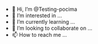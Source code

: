 - 👋 Hi, I’m @Testing-pocima
- 👀 I’m interested in ...
- 🌱 I’m currently learning ...
- 💞️ I’m looking to collaborate on ...
- 📫 How to reach me ...

<!---
Testing-pocima/Testing-pocima is a ✨ special ✨ repository because its `README.md` (this file) appears on your GitHub profile.
You can click the Preview link to take a look at your changes.
--->

